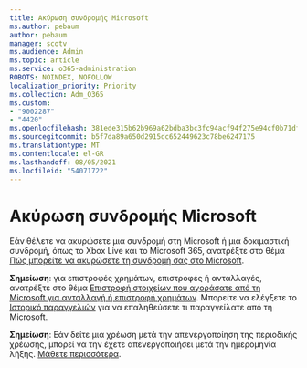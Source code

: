 ```yaml
---
title: Ακύρωση συνδρομής Microsoft
ms.author: pebaum
author: pebaum
manager: scotv
ms.audience: Admin
ms.topic: article
ms.service: o365-administration
ROBOTS: NOINDEX, NOFOLLOW
localization_priority: Priority
ms.collection: Adm_O365
ms.custom:
- "9002287"
- "4420"
ms.openlocfilehash: 381ede315b62b969a62bdba3bc3fc94acf94f275e94cf0b71dfd20c000f6b517
ms.sourcegitcommit: b5f7da89a650d2915dc652449623c78be6247175
ms.translationtype: MT
ms.contentlocale: el-GR
ms.lasthandoff: 08/05/2021
ms.locfileid: "54071722"
---
```

# <a name="cancel-microsoft-subscription"></a>Ακύρωση συνδρομής Microsoft

Εάν θέλετε να ακυρώσετε μια συνδρομή στη Microsoft ή μια δοκιμαστική συνδρομή, όπως το Xbox Live και το Microsoft 365, ανατρέξτε στο θέμα [Πώς μπορείτε να ακυρώσετε τη συνδρομή σας στο Microsoft](https://support.microsoft.com/help/4027815).

**Σημείωση**: για επιστροφές χρημάτων, επιστροφές ή ανταλλαγές, ανατρέξτε στο θέμα [Επιστροφή στοιχείων που αγοράσατε από τη Microsoft για ανταλλαγή ή επιστροφή χρημάτων](https://support.microsoft.com/help/10558). Μπορείτε να ελέγξετε το [Ιστορικό παραγγελιών](https://account.microsoft.com/billing/orders/) για να επαληθεύσετε τι παραγγείλατε από τη Microsoft. 

**Σημείωση**: Εάν δείτε μια χρέωση μετά την απενεργοποίηση της περιοδικής χρέωσης, μπορεί να την έχετε απενεργοποιήσει μετά την ημερομηνία λήξης. [Μάθετε περισσότερα](https://support.microsoft.com/help/10640). 
